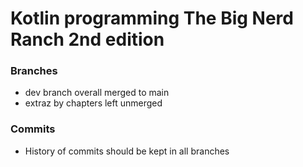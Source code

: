 # Kotlin programming The Big Nerd Ranch 2nd edition
### Branches
* dev branch overall merged to main
* extraz by chapters left unmerged
### Commits
* History of commits should be kept in all branches